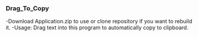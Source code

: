 ### Drag_To_Copy
-Download Application.zip to use or clone repository if you want to rebuild it.
-Usage: Drag text into this program to automatically copy to clipboard.
